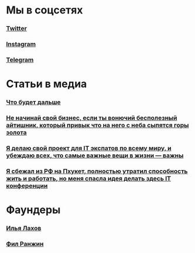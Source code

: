# Мы в соцсетях

### [Twitter](https://twitter.com/peredelano_conf)

### [Instagram](https://www.instagram.com/peredelanoconf/)

### [Telegram](https://t.me/peredelanoconfchannel)

# Статьи в медиа

### [Что будет дальше](https://habr.com/ru/articles/733738/)

### [Не начинай свой бизнес, если ты вонючий бесполезный айтишник, который привык что на него с неба сыпятся горы золота](https://vc.ru/life/763394-ne-nachinay-svoy-biznes-esli-ty-vonyuchiy-bespoleznyy-aytishnik-kotoryy-privyk-chto-na-nego-s-neba-sypyatsya-gory-zolota)

### [Я делаю свой проект для IT экспатов по всему миру, и убеждаю всех, что самые важные вещи в жизни — важны](https://vc.ru/u/512281-fil-ranzhin/655140-ya-delayu-svoy-proekt-dlya-it-ekspatov-po-vsemu-miru-i-ubezhdayu-vseh-chto-samye-vazhnye-veshchi-v-zhizni-vazhny)

### [Я сбежал из РФ на Пхукет, полностью утратил способность жить и работать, но меня спасла идея делать здесь IT конференции](https://vc.ru/u/512281-fil-ranzhin/603574-ya-sbezhal-iz-rf-na-phuket-polnostyu-utratil-sposobnost-zhit-i-rabotat-no-menya-spasla-ideya-delat-zdes-it-konferencii)

# Фаундеры

### [Илья Лахов](https://twitter.com/lakhovilya)

### [Фил Ранжин](https://twitter.com/fillpackart)
